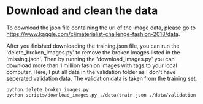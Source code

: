 # Download and clean the data
To download the json file containing the url of the image data, please go to https://www.kaggle.com/c/imaterialist-challenge-fashion-2018/data.

After you finished downloading the training.json file, you can run the 'delete_broken_images.py' to remove the broken images listed in the 'missing.json'. Then by running the 'download_images.py' you can download more than 1 million fashion images with tags to your local computer. Here, I put all data in the validation folder as I don't have seperated validation data. The validation data is taken from the training set.

```
python delete_broken_images.py
python scripts/download_images.py ./data/train.json ./data/validation
```
